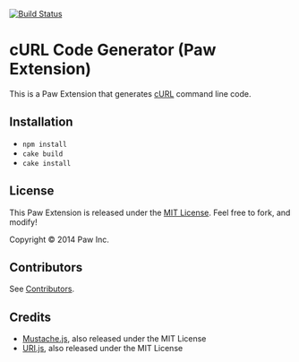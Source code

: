 [![Build Status](https://travis-ci.org/luckymarmot/Paw-cURLCodeGenerator.svg?branch=master)](https://travis-ci.org/luckymarmot/Paw-cURLCodeGenerator)

# cURL Code Generator (Paw Extension)

This is a Paw Extension that generates [cURL](http://en.wikipedia.org/wiki/CURL) command line code.

## Installation

* `npm install`
* `cake build`
* `cake install`

## License

This Paw Extension is released under the [MIT License](LICENSE). Feel free to fork, and modify!

Copyright © 2014 Paw Inc.

## Contributors

See [Contributors](https://github.com/luckymarmot/Paw-cURLCodeGenerator/graphs/contributors).

## Credits

* [Mustache.js](https://github.com/janl/mustache.js/), also released under the MIT License
* [URI.js](http://medialize.github.io/URI.js/), also released under the MIT License
